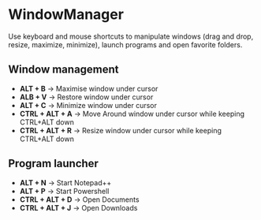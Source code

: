 # WindowManager
Use keyboard and mouse shortcuts to manipulate windows (drag and drop, resize, maximize, minimize), launch programs and open favorite folders.


## Window management
 * **ALT + B**                -> Maximise window under cursor
 * **ALB + V**                -> Restore window under cursor
 * **ALT + C**                -> Minimize window under cursor
 * **CTRL + ALT + A**         -> Move Around window under cursor while keeping CTRL+ALT down
 * **CTRL + ALT + R**         -> Resize window under cursor while keeping CTRL+ALT down

## Program launcher
 * **ALT + N**                -> Start Notepad++
 * **ALT + P**                -> Start Powershell
 * **CTRL + ALT + D**         -> Open Documents
 * **CTRL + ALT + J**         -> Open Downloads

